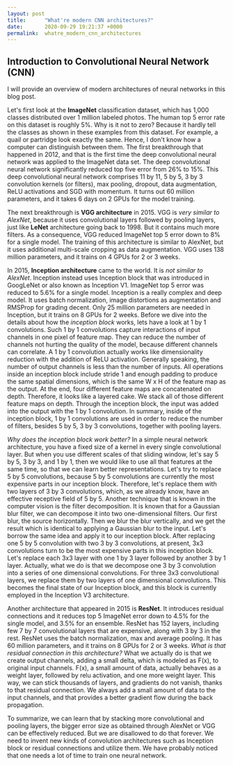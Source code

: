 ```yaml
---
layout: post
title:      "What're modern CNN architectures?"
date:       2020-09-29 19:21:37 +0000
permalink:  whatre_modern_cnn_architectures
---
```



## Introduction to Convolutional Neural Network (CNN)


I will provide an overview of modern architectures of neural networks in this blog post. 


Let's first look at the **ImageNet** classification dataset, which has 1,000 classes distributed over 1 million labeled photos. The human top 5 error rate on this dataset is roughly 5%. Why is it not to zero? Because it hardly tell the classes as shown in these examples from this dataset. For example, a quail or partridge look exactly the same. Hence, I don't know how a computer can distinguish between them. The first breakthrough that happened in 2012, and that is the first time the deep convolutional neural network was applied to the ImageNet data set. The deep convolutional neural network significantly reduced top five error from 26% to 15%. This deep convolutional neural network comprises 11 by 11, 5 by 5, 3 by 3 convolution kernels (or filters), max pooling, dropout, data augmentation, ReLU activations and SGD with momentum. It turns out 60 million parameters, and it takes 6 days on 2 GPUs for the model training.


The next breakthrough is **VGG architecture** in 2015. VGG is *very similar to AlexNet*, because it uses convolutional layers followed by pooling layers, just like **LeNet** architecture going back to 1998. But it contains much more filters. As a consequence, VGG reduced ImageNet top 5 error down to 8% for a single model. The training of this architecture is similar to AlexNet, but it uses additional multi-scale cropping as data augmentation. VGG uses 138 million parameters, and it trains on 4 GPUs for 2 or 3 weeks. 


In 2015, **Inception architecture** came to the world. It is *not similar to AlexNet*. Inception instead uses Inception block that was introduced in GoogLeNet or also known as Inception V1. ImageNet top 5 error was reduced to 5.6% for a single model. Inception is a really complex and deep model. It uses batch normalization, image distortions as augmentation and RMSProp for grading decent. Only 25 million parameters are needed in Inception, but it trains on 8 GPUs for 2 weeks. Before we dive into the details about how the *inception block* works, lets have a look at 1 by 1 convolutions. Such 1 by 1 convolutions capture interactions of input channels in one pixel of feature map. They can reduce the number of channels not hurting the quality of the model, because different channels can correlate. A 1 by 1 convolution actually works like dimensionality reduction with the addition of ReLU activation. Generally speaking, the number of output channels is less than the number of inputs. All operations inside an inception block include stride 1 and enough padding to produce the same spatial dimensions, which is the same W x H of the feature map as the output. At the end, four different feature maps are concatenated on depth. Therefore, it looks like a layered cake. We stack all of those different feature maps on depth. Through the inception block, the input was added into the output with the 1 by 1 convolution. In summary, inside of the inception block, 1 by 1 convolutions are used in order to reduce the number of filters, besides 5 by 5, 3 by 3 convolutions, together with pooling layers. 


*Why does the inception block work better?* In a simple neural network architecture, you have a fixed size of a kernel in every single convolutional layer. But when you use different scales of that sliding window, let's say 5 by 5, 3 by 3, and 1 by 1, then we would like to use all that features at the same time, so that we can learn better representations. Let's try to replace 5 by 5 convolutions, because 5 by 5 convolutions are currently the most expensive parts in our inception block. Therefore, let's replace them with two layers of 3 by 3 convolutions, which, as we already know, have an effective receptive field of 5 by 5. Another technique that is known in the computer vision is the filter decomposition. It is known that for a Gaussian blur filter, we can decompose it into two one-dimensional filters. Our first blur, the source horizontally. Then we blur the blur vertically, and we get the result which is identical to applying a Gaussian blur to the input. Let's borrow the same idea and apply it to our inception block. After replacing one 5 by 5 convolution with two 3 by 3 convolutions, at present, 3x3 convolutions turn to be the most expensive parts in this inception block. Let's replace each 3x3 layer with one 1 by 3 layer followed by another 3 by 1 layer. Actually, what we do is that we decompose one 3 by 3 convolution into a series of one dimensional convolutions. For three 3x3 convolutional layers, we replace them by two layers of one dimensional convolutions. This becomes the final state of our Inception block, and this block is currently employed in the Inception V3 architecture. 


Another architecture that appeared in 2015 is **ResNet**. It introduces residual connections and it reduces top 5 ImageNet error down to 4.5% for the single model, and 3.5% for an ensemble. ResNet has 152 layers, including few 7 by 7 convolutional layers that are expensive, along with 3 by 3 in the rest. ResNet uses the batch normalization, max and average pooling. It has 60 million parameters, and it trains on 8 GPUs for 2 or 3 weeks. *What is that residual connection in this architecture?* What we actually do is that we create output channels, adding a small delta, which is modeled as F(x), to original input channels. F(x), a small amount of data, actually behaves as a weight layer, followed by relu activation, and one more weight layer. This way, we can stick thousands of layers, and gradients do not vanish, thanks to that residual connection. We always add a small amount of data to the input channels, and that provides a better gradient flow during the back propagation. 

To summarize, we can learn that by stacking more convolutional and pooling layers, the bigger error size as obtained through AlexNet or VGG can be effectively reduced. But we are disallowed to do that forever. We need to invent new kinds of convolution architectures such as Inception block or residual connections and utilize them. We have probably noticed that one needs a lot of time to train one neural network. 

